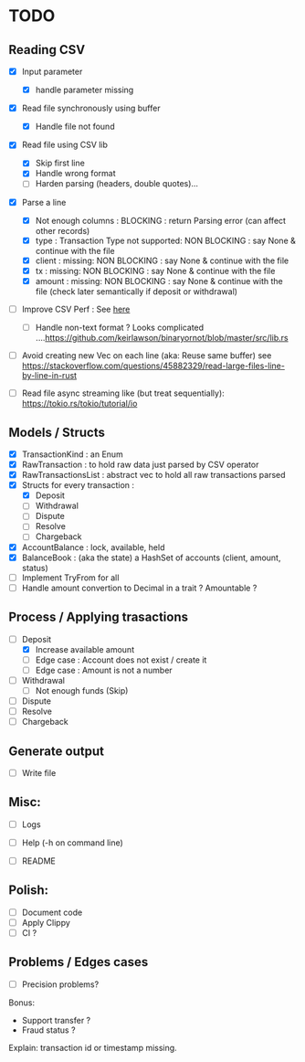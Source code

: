 # TODO

## Reading CSV
- [x] Input parameter
  - [x] handle parameter missing
- [x] Read file synchronously using buffer
  - [x] Handle file not found
- [x] Read file using CSV lib 
  - [x] Skip first line
  - [x] Handle wrong format
  - [ ] Harden parsing (headers, double quotes)... 
- [x] Parse a line
  - [x] Not enough columns : BLOCKING : return Parsing error (can affect other records)
  - [x] type : Transaction Type not supported: NON BLOCKING : say None & continue with the file
  - [x] client : missing: NON BLOCKING : say None & continue with the file
  - [x] tx : missing: NON BLOCKING : say None & continue with the file
  - [x] amount : missing: NON BLOCKING : say None & continue with the file (check later semantically if deposit or withdrawal)

- [ ] Improve CSV Perf : See [here](https://docs.rs/csv/1.1.6/csv/tutorial/index.html#amortizing-allocations)
  - [ ] Handle non-text format ? Looks complicated ....https://github.com/keirlawson/binaryornot/blob/master/src/lib.rs
- [ ] Avoid creating new Vec on each line (aka: Reuse same buffer) see https://stackoverflow.com/questions/45882329/read-large-files-line-by-line-in-rust
- [ ] Read file async streaming like (but treat sequentially): https://tokio.rs/tokio/tutorial/io


## Models / Structs
- [x] TransactionKind : an Enum
- [x] RawTransaction : to hold raw data just parsed by CSV operator
- [x] RawTransactionsList : abstract vec to hold all raw transactions parsed
- [x] Structs for every transaction :
  - [x] Deposit
  - [ ] Withdrawal
  - [ ] Dispute
  - [ ] Resolve
  - [ ] Chargeback
- [x] AccountBalance : lock, available, held 
- [x] BalanceBook : (aka the state) a HashSet of accounts (client, amount, status)
- [ ] Implement TryFrom<RawTransaction> for all
- [ ] Handle amount convertion to Decimal in a trait ? Amountable ?

## Process / Applying trasactions
- [ ] Deposit
    - [x] Increase available amount
    - [ ] Edge case : Account does not exist / create it
    - [ ] Edge case : Amount is not a number
- [ ] Withdrawal
    - [ ] Not enough funds (Skip)
- [ ] Dispute
- [ ] Resolve
- [ ] Chargeback

## Generate output
- [ ] Write file

## Misc:
- [ ] Logs
- [ ] Help (-h on command line)
- [ ] README


## Polish:
- [ ] Document code
- [ ] Apply Clippy
- [ ] CI ?

## Problems / Edges cases
- [ ] Precision problems? 

Bonus:
- Support transfer ?
- Fraud status ?

Explain: transaction id or timestamp missing.  